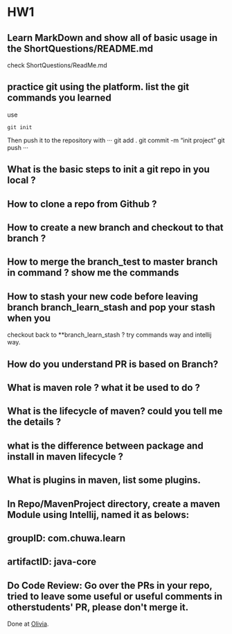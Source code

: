 # HW1
## Learn MarkDown and show all of basic usage in the ShortQuestions/README.md
check ShortQuestions/ReadMe.md
## practice git using the platform. list the git commands you learned
use
```
git init
```
Then push it to the repository with
···
git add .
git commit -m “init project”
git push
···
## What is the basic steps to init a git repo in you local ?
## How to clone a repo from Github ?
## How to create a new branch and checkout to that branch ?
## How to merge the branch_test to master branch in command ? show me the commands
## How to stash your new code before leaving branch branch_learn_stash and pop your stash when you
checkout back to **branch_learn_stash ? try commands way and intellij way.
## How do you understand PR is based on Branch?
## What is maven role ? what it be used to do ?
## What is the lifecycle of maven? could you tell me the details ?
## what is the difference between package and install in maven lifecycle ?
## What is plugins in maven, list some plugins.
## In Repo/MavenProject directory, create a maven Module using Intellij, named it as belows:
## groupID: com.chuwa.learn
## artifactID: java-core
## Do Code Review: Go over the PRs in your repo, tried to leave some useful or useful comments in otherstudents' PR, please don't merge it.
Done at [Olivia](https://github.com/Liam-Zhou/chuwa0610/pull/4).
